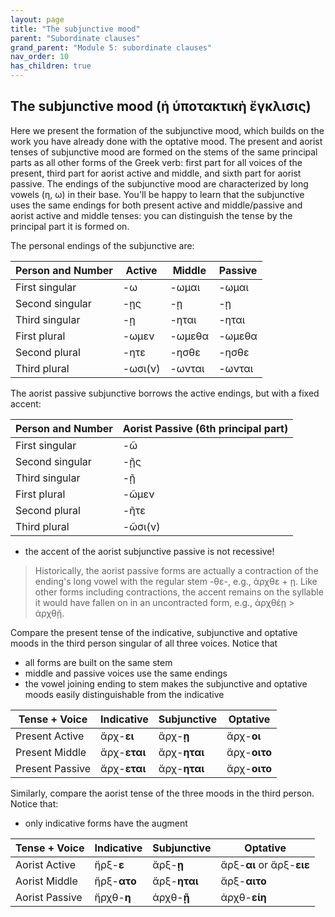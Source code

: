 ```yaml
---
layout: page
title: "The subjunctive mood"
parent: "Subordinate clauses"
grand_parent: "Module 5: subordinate clauses"
nav_order: 10
has_children: true
---
```


## The subjunctive mood (ἡ ὑποτακτικὴ ἔγκλισις)

Here we present the formation of the subjunctive mood, which builds on the work you have already done with the optative mood. The present and aorist tenses of subjunctive mood are formed on the stems of the same principal parts as all other forms of the Greek verb: first part for all voices of the present, third part for aorist active and middle, and sixth part for aorist passive.  The endings of the subjunctive mood are characterized by long vowels (η, ω) in their base.  You'll be happy to learn that the subjunctive uses the same endings for both present active and middle/passive and aorist active and middle tenses:  you can distinguish the tense by the principal part it is formed on.

The personal endings of the subjunctive are:

|  Person and Number | Active | Middle | Passive  |
| --- | --- | --- | --- |
| First singular | -ω | -ωμαι | -ωμαι |
| Second singular | -ῃς | -ῃ | -ῃ|
| Third singular | -ῃ | -ηται | -ηται |
| First plural | -ωμεν | -ωμεθα | -ωμεθα |
| Second plural | -ητε | -ησθε | -ησθε |
| Third plural | -ωσι(ν) | -ωνται | -ωνται |

The aorist passive subjunctive borrows the active endings, but with a fixed accent:

|  Person and Number | Aorist Passive (6th principal part) |
| --- | --- |
| First singular | -ῶ | 
| Second singular | -ῇς | 
| Third singular | -ῇ | 
| First plural | -ῶμεν | 
| Second plural | -ῆτε | 
| Third plural | -ῶσι(ν) | 

- the accent of the aorist subjunctive passive is not recessive!

> Historically, the aorist passive forms are actually a contraction of the ending's long vowel with the regular stem -θε-, e.g., ἀρχθε + ῃ.  Like other forms including contractions, the accent remains on the syllable it would have fallen on in an uncontracted form, e.g., ἀρχθέῃ > ἀρχθῇ.

Compare the present tense of the indicative, subjunctive and optative moods in the third person singular of all three voices.  Notice that 

- all forms are built on the same stem
- middle and passive voices use the same endings
- the vowel joining ending to stem makes the subjunctive and optative moods easily distinguishable from the indicative

| Tense + Voice | Indicative | Subjunctive | Optative |
| --- | --- | --- | --- | 
| Present Active | ἄρχ-**ει** | ἄρχ-**ῃ** | ἄρχ-**οι** |
| Present Middle | ἄρχ-**εται** | ἄρχ-**ηται** | ἄρχ-**οιτο** | 
| Present Passive | ἄρχ-**εται** | ἄρχ-**ηται** | ἄρχ-**οιτο** | 


Similarly, compare the aorist tense of the three moods in the third person.  Notice that:





- only indicative forms have the augment



| Tense + Voice | Indicative | Subjunctive | Optative |
| --- | --- | --- | --- | 
| Aorist Active | ἤρξ-**ε**  | ἄρξ-**ῃ** | ἄρξ-**αι** or ἄρξ-**ειε** |
| Aorist Middle | ἤρξ-**ατο** | ἄρξ-**ηται** | ἄρξ-**αιτο** | 
| Aorist Passive | ἤρχθ-**η** | ἀρχθ-**ῇ**| ἀρχθ-**είη** | 

